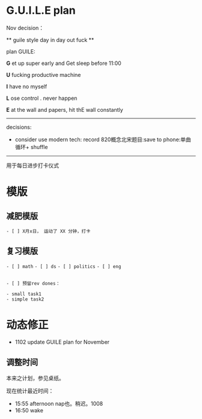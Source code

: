 # G.U.I.L.E plan 

Nov decision：

** guile style day in day out fuck **

plan GUILE:

**G** et up super early and Get sleep before 11:00

**U** fucking productive machine

**I** have no myself

**L** ose control . never happen

**E** at the wall and papers, hit thE wall constantly

---

decisions:

- consider use modern tech: record 820概念北宋题目:save to phone:单曲循环+ shuffle

---

用于每日进步打卡仪式

# 模版

## 减肥模版

`- [ ] X月x日， 运动了 XX 分钟，打卡`

## 复习模版

`- [ ] math`
`- [ ] ds`
`- [ ] politics`
`- [ ] eng`

```

- [ ] 预留rev dones：

- small task1
- simple task2

```

# 动态修正

- 1102 update GUILE plan for November

##  调整时间

本来之计划，参见桌纸。

现在统计最近时间：

- 15:55 afternoon nap也。稍迟。1008 
- 16:50 wake

